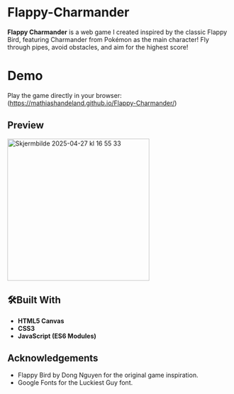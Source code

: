 # Flappy-Charmander

**Flappy Charmander** is a web game I created inspired by the classic Flappy Bird, featuring Charmander from Pokémon as the main character! Fly through pipes, avoid obstacles, and aim for the highest score!

# Demo
Play the game directly in your browser: (https://mathiashandeland.github.io/Flappy-Charmander/)


## Preview
<img width="320" alt="Skjermbilde 2025-04-27 kl  16 55 33" src="https://github.com/user-attachments/assets/623cb51a-55a4-4753-8936-a1f4e1eeebd2" />

## 🛠Built With
- **HTML5 Canvas**
- **CSS3**
- **JavaScript (ES6 Modules)**

## Acknowledgements
- Flappy Bird by Dong Nguyen for the original game inspiration.
- Google Fonts for the Luckiest Guy font.
